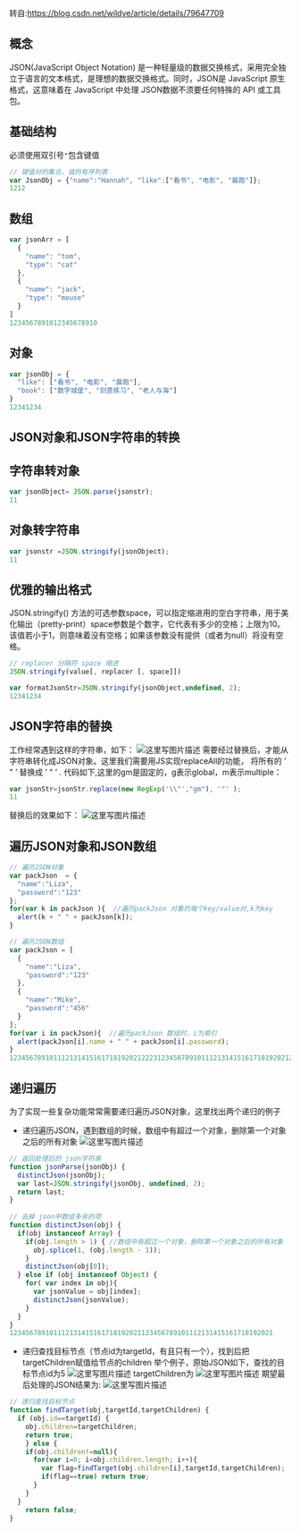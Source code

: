 转自:https://blog.csdn.net/wildye/article/details/79647709



## 概念

JSON(JavaScript Object Notation) 是一种轻量级的数据交换格式，采用完全独立于语言的文本格式，是理想的数据交换格式。同时，JSON是 JavaScript 原生格式，这意味着在 JavaScript 中处理 JSON数据不须要任何特殊的 API 或工具包。

## 基础结构

必须使用双引号`"`包含键值

```javascript
// 键值对的集合，值的有序列表
var JsonObj = {"name":"Hannah", "like":["看书", "电影", "晨跑"]}; 
1212
```

## 数组

```javascript
var jsonArr = [
  {
    "name": "tom",
    "type": "cat"
  },
  {
    "name": "jack",
    "type": "mouse"
  }
]
1234567891012345678910
```

## 对象

```javascript
var jsonObj = {
  "like": ["看书", "电影", "晨跑"],
  "book": ["数字城堡", "刻意练习", "老人与海"]
}
12341234
```

## JSON对象和JSON字符串的转换

## 字符串转对象

```javascript
var jsonObject= JSON.parse(jsonstr);
11
```

## 对象转字符串

```javascript
var jsonstr =JSON.stringify(jsonObject);
11
```

## 优雅的输出格式

JSON.stringify() 方法的可选参数space，可以指定缩进用的空白字符串，用于美化输出（pretty-print）space参数是个数字，它代表有多少的空格；上限为10。该值若小于1，则意味着没有空格；如果该参数没有提供（或者为null）将没有空格。

```javascript
// replacer 分隔符 space 缩进
JSON.stringify(value[, replacer [, space]])

var formatJsonStr=JSON.stringify(jsonObject,undefined, 2);
12341234
```

## JSON字符串的替换

工作经常遇到这样的字符串，如下：
![这里写图片描述](https://pzy-images.oss-cn-hangzhou.aliyuncs.com/img/202203201449622)
需要经过替换后，才能从字符串转化成JSON对象。这里我们需要用JS实现replaceAll的功能， 将所有的 ’ \" ’ 替换成 ’ " ’ .
代码如下,这里的gm是固定的，g表示global，m表示multiple：

```javascript
var jsonStr=jsonStr.replace(new RegExp('\\"',"gm"), '"' );
11
```

替换后的效果如下：
![这里写图片描述](https://pzy-images.oss-cn-hangzhou.aliyuncs.com/img/202203201449623)

## 遍历JSON对象和JSON数组

```javascript
// 遍历JSON对象
var packJson  = {
  "name":"Liza", 
  "password":"123"
};
for(var k in packJson ){  //遍历packJson 对象的每个key/value对,k为key
  alert(k + " " + packJson[k]);
}

// 遍历JSON数组
var packJson = [
  {
    "name":"Liza", 
    "password":"123"
  },
  {
    "name":"Mike", 
    "password":"456"
  }
];
for(var i in packJson){  //遍历packJson 数组时，i为索引
  alert(packJson[i].name + " " + packJson[i].password);
}
12345678910111213141516171819202122231234567891011121314151617181920212223
```

## 递归遍历

为了实现一些复杂功能常常需要递归遍历JSON对象，这里找出两个递归的例子

- 递归遍历JSON，遇到数组的时候，数组中有超过一个对象，删除第一个对象之后的所有对象
  ![这里写图片描述](https://pzy-images.oss-cn-hangzhou.aliyuncs.com/img/202203201449624)

```javascript
// 返回处理后的 json字符串 
function jsonParse(jsonObj) {  
  distinctJson(jsonObj);  
  var last=JSON.stringify(jsonObj, undefined, 2);  
  return last;  
}    
      
// 去掉 json中数组多余的项 
function distinctJson(obj) {  
  if(obj instanceof Array) {  
    if(obj.length > 1) { //数组中有超过一个对象，删除第一个对象之后的所有对象  
      obj.splice(1, (obj.length - 1));  
    }  
    distinctJson(obj[0]);  
  } else if (obj instanceof Object) {  
    for( var index in obj){  
      var jsonValue = obj[index];  
      distinctJson(jsonValue);  
    }  
  }  
} 
123456789101112131415161718192021123456789101112131415161718192021
```

- 递归查找目标节点（节点id为targetId，有且只有一个），找到后把targetChildren赋值给节点的children
  举个例子，原始JSON如下，查找的目标节点id为5
  ![这里写图片描述](https://pzy-images.oss-cn-hangzhou.aliyuncs.com/img/202203201449625)
  targetChildren为
  ![这里写图片描述](https://pzy-images.oss-cn-hangzhou.aliyuncs.com/img/202203201449626)
  期望最后处理的JSON结果为:
  ![这里写图片描述](https://pzy-images.oss-cn-hangzhou.aliyuncs.com/img/202203201449627)

```javascript
// 递归查找目标节点 
function findTarget(obj,targetId,targetChildren) {  
  if (obj.id==targetId) {  
    obj.children=targetChildren;  
    return true;  
    } else {  
    if(obj.children!=null){  
      for(var i=0; i<obj.children.length; i++){  
        var flag=findTarget(obj.children[i],targetId,targetChildren);  
        if(flag==true) return true;
      }  
    }  
  }  
    return false;  
}
```